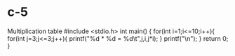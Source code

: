 # c-5
Multiplication table
#include <stdio.h>
int main()
{
for(int i=1;i<=10;i++){
    for(int j=3;j<=3;j++){
        printf("%d * %d = %d\t",j,i,j*i);
    }
    printf("\n");
}
return 0;
}
